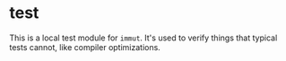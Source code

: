 # test

This is a local test module for `immut`.
It's used to verify things that typical tests cannot, like compiler optimizations.
